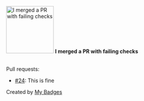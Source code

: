 <img src="https://my-badges.github.io/my-badges/this-is-fine.png" alt="I merged a PR with failing checks" title="I merged a PR with failing checks" width="128">
<strong>I merged a PR with failing checks</strong>
<br><br>

Pull requests:

- <a href="https://github.com/my-badges/my-badges/pull/24">#24</a>: This is fine


Created by <a href="https://github.com/my-badges/my-badges">My Badges</a>